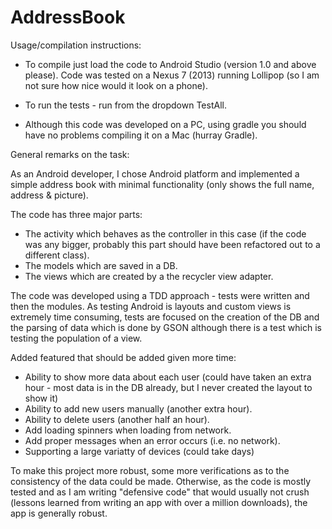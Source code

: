 AddressBook
===========
Usage/compilation instructions:
* To compile just load the code to Android Studio (version 1.0 and above please).
Code was tested on a Nexus 7 (2013) running Lollipop (so I am not sure how nice would it look on a phone).

* To run the tests - run from the dropdown TestAll.

* Although this code was developed on a PC, using gradle you should have no problems compiling it on a Mac (hurray Gradle).

General remarks on the task:

As an Android developer, I chose Android platform and implemented a simple address book with minimal functionality (only shows the full name, address & picture).

The code has three major parts:

* The activity which behaves as the controller in this case (if the code was any bigger, probably this part should have been refactored out to a different class).
* The models which are saved in a DB.
* The views which are created by a the recycler view adapter.

The code was developed using a TDD approach - tests were written and then the modules.
As testing Android is layouts and custom views is extremely time consuming, tests are focused on the creation of the DB and the parsing of data which is done by GSON although there is a test which is testing the population of a view.

Added featured that should be added given more time:

* Ability to show more data about each user (could have taken an extra hour - most data is in the DB already, but I never created the layout to show it)
* Ability to add new users manually (another extra hour).
* Ability to delete users (another half an hour).
* Add loading spinners when loading from network.
* Add proper messages when an error occurs (i.e. no network).
* Supporting a large variatty of devices (could take days)

To make this project more robust, some more verifications as to the consistency of the data could be made. Otherwise, as the code is mostly tested and as I am writing "defensive code" that would usually not crush (lessons learned from writing an app with over a million downloads), the app is generally robust.

